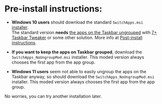 # Pre-install instructions:

* **Windows 10 users** should download the standard `SwitchApps.msi` [installer](https://github.com/dima-iholkin/SwitchApps/releases/latest).  
The standard version **needs** <u>the apps on the Taskbar ungrouped</u> with [7+ Taskbar Tweaker](https://rammichael.com/7-taskbar-tweaker) or some other solution. More info at [Post-install instructions](/_docs/Post-Install.md).  

* **If you want to keep the apps on Taskbar grouped**, download the `SwitchApps_NoUngroupMod.msi` installer. This moded version always chooses the first app from the app group.  

* **Windows 11 users** seem not able to easily ungroup the apps on the Taskbar anyway, so should download the `SwitchApps_NoUngroupMod.msi` installer. This moded version always chooses the first app from the app group.  

No worries, you can try another installation later.
